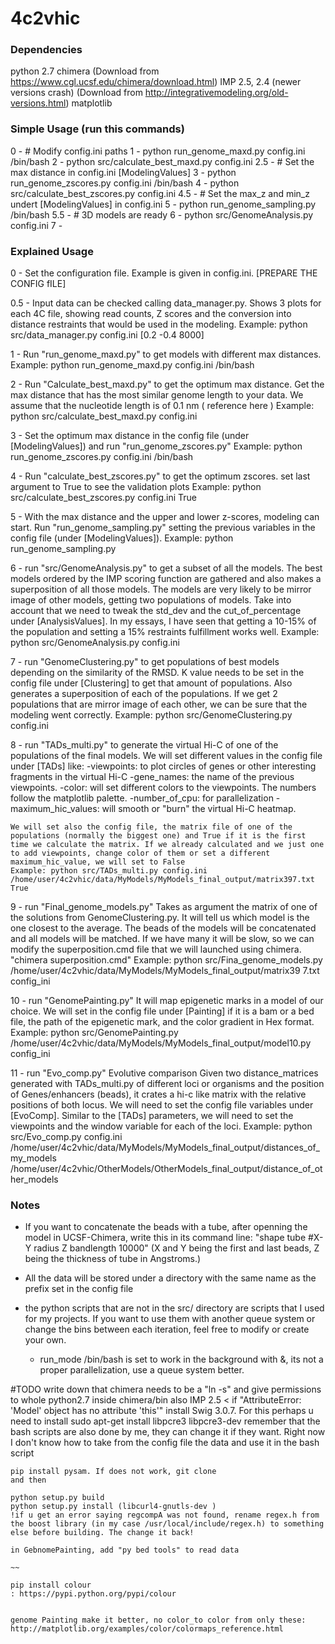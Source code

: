 # 4c2vhic

### Dependencies
python 2.7
chimera (Download from https://www.cgl.ucsf.edu/chimera/download.html)
IMP 2.5, 2.4 (newer versions crash) (Download from http://integrativemodeling.org/old-versions.html)
matplotlib


### Simple Usage (run this commands)
0 - # Modify config.ini paths
1 - python run_genome_maxd.py config.ini /bin/bash
2 - python src/calculate_best_maxd.py config.ini
2.5 - # Set the max distance in config.ini [ModelingValues]
3 - python run_genome_zscores.py config.ini /bin/bash
4 - python src/calculate_best_zscores.py config.ini
4.5 - # Set the max_z and min_z undert [ModelingValues] in config.ini
5 - python run_genome_sampling.py /bin/bash
5.5 - # 3D models are ready
6 - python src/GenomeAnalysis.py config.ini
7 - 

### Explained Usage
0 - Set the configuration file. Example is given in config.ini. [PREPARE THE CONFIG fILE]

0.5 - Input data can be checked calling data_manager.py. Shows 3 plots for each 4C file, showing read counts, Z scores and the conversion into distance restraints that would be used in the modeling.
      Example: python src/data_manager.py config.ini [0.2 -0.4 8000]  

1 - Run "run_genome_maxd.py" to get models with different max distances.
    Example: python run_genome_maxd.py config.ini /bin/bash 

2 - Run "Calculate_best_maxd.py" to get the optimum max distance. Get the max distance that has the most similar genome length to your data. We assume that the nucleotide length is of 0.1 nm ( reference here )
    Example: python src/calculate_best_maxd.py config.ini

3 - Set the optimum max distance in the config file (under [ModelingValues]) and run "run_genome_zscores.py"
    Example: python run_genome_zscores.py config.ini /bin/bash

4 - Run "calculate_best_zscores.py" to get the optimum zscores. set last argument to True to see the validation plots
    Example: python src/calculate_best_zscores.py config.ini True

5 - With the max distance and the upper and lower z-scores, modeling can start. Run "run_genome_sampling.py" setting the previous variables in the config file (under [ModelingValues]).
    Example: python run_genome_sampling.py

6 - run "src/GenomeAnalysis.py" to get a subset of all the models. The best models ordered by the IMP scoring function are gathered and also makes a superposition of all those models. The models are very likely to be mirror image of other models, getting two populations of models.
    Take into account that we need to tweak the std_dev and the cut_of_percentage under [AnalysisValues]. In my essays, I have seen that getting a 10-15% of the population and setting a 15% restraints fulfillment works well. 
    Example: python src/GenomeAnalysis.py config.ini 

7 - run "GenomeClustering.py" to get populations of best models depending on the similarity of the RMSD.
    K value needs to be set in the config file under [Clustering] to get that amount of populations. Also generates a superposition of each of the populations. If we get 2 populations that are mirror image of each other, we can be sure that the modeling went correctly.
    Example: python src/GenomeClustering.py config.ini

8 - run "TADs_multi.py" to generate the virtual Hi-C of one of the populations of the final models. We will set different values in the config file under [TADs] like:
    -viewpoints: to plot circles of genes or other interesting fragments in the virtual Hi-C
    -gene_names: the name of the previous viewpoints.
    -color: will set different colors to the viewpoints. The numbers follow the matplotlib palette.
    -number_of_cpu: for parallelization
    -maximum_hic_values: will smooth or "burn" the virtual Hi-C heatmap.

    We will set also the config file, the matrix file of one of the populations (normally the biggest one) and True if it is the first time we calculate the matrix. If we already calculated and we just one to add viewpoints, change color of them or set a different maximum_hic_value, we will set to False
    Example: python src/TADs_multi.py config.ini /home/user/4c2vhic/data/MyModels/MyModels_final_output/matrix397.txt True
    
9 - run "Final_genome_models.py"
    Takes as argument the matrix of one of the solutions from GenomeClustering.py. It will tell us which model is the one closest to the average. The beads of the models will be concatenated and all models will be matched. If we have many it will be slow, so we can modify the superposition.cmd file that we will launched using chimera. "chimera superposition.cmd" 
    Example: python src/Fina_genome_models.py /home/user/4c2vhic/data/MyModels/MyModels_final_output/matrix39
    7.txt config_ini

10 - run "GenomePainting.py"
    It will map epigenetic marks in a model of our choice. We will set in the config file under [Painting] if it is a bam or a bed file, the path of the epigenetic mark, and the color gradient in Hex format.
    Example: python src/GenomePainting.py /home/user/4c2vhic/data/MyModels/MyModels_final_output/model10.py config_ini

11 - run "Evo_comp.py" Evolutive comparison
    Given two distance_matrices generated with TADs_multi.py of different loci or organisms and the position of Genes/enhancers (beads), it crates a hi-c like matrix with the relative positions of both locus. We will need to set the config file variables under [EvoComp]. Similar to the [TADs] parameters, we will need to set the viewpoints and the window variable for each of the loci.
    Example: python src/Evo_comp.py config.ini /home/user/4c2vhic/data/MyModels/MyModels_final_output/distances_of_my_models /home/user/4c2vhic/OtherModels/OtherModels_final_output/distance_of_other_models

### Notes

- If you want to concatenate the beads with a tube, after openning the model in UCSF-Chimera, write this in its command line: "shape tube #X-Y radius Z bandlength 10000" (X and Y being the first and last beads, Z being the thickness of tube in Angstroms.)

- All the data will be stored under a directory with the same name as the prefix set in the config file
- the python scripts that are not in the src/ directory are scripts that I used for my projects. If you want to use them with another queue system or change the bins between each iteration, feel free to modify or create your own.
    * run_mode /bin/bash is set to work in the background with &, its not a proper parallelization, use a queue system better.

#TODO
    write down that chimera needs to be a "ln -s" and give permissions to whole python2.7 inside chimera/bin also
    IMP 2.5 <
    if "AttributeError: 'Model' object has no attribute 'this'"
    install Swig 3.0.7. For this perhaps u need to install sudo apt-get install libpcre3 libpcre3-dev
    remember that the bash scripts are also done by me, they can change it if they want. Right now I don't know how to take from the config file the data and use it in the bash script

    pip install pysam. If does not work, git clone 
    and then 

    python setup.py build
    python setup.py install (libcurl4-gnutls-dev )
    !if u get an error saying regcompA was not found, rename regex.h from the boost library (in my case /usr/local/include/regex.h) to something else before building. The change it back!

    in GebnomePainting, add "py bed tools" to read data

    ~~

    pip install colour
    : https://pypi.python.org/pypi/colour


    genome Painting make it better, no color_to color from only these:
    http://matplotlib.org/examples/color/colormaps_reference.html

